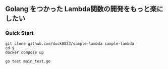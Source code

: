 ## Golang をつかった Lambda関数の開発をもっと楽にしたい
### Quick Start
```shell
git clone github.com/duck8823/sample-lambda sample-lambda
cd $_
docker compose up
```

```shell
go test main_test.go
```
